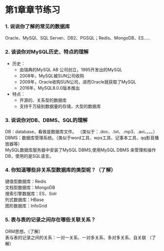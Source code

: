 # 第1章章节练习
### 1. 说说你了解的常见的数据库  
Oracle、MySQl、SQL Server、DB2、PGSQL；Redis、MongoDB、ES.....
### 2. 谈谈你对MySQL历史、特点的理解  
* 历史：
  + 由瑞典的MySQL AB 公司创立，1995开发出的MySQL
  + 2008年，MySQL被SUN公司收购
  + 2009年，Oracle收购SUN公司，进而Oracle就获取了MySQL
  + 2016年，MySQL8.0.0版本推出
* 特点：
  + 开源的、关系型的数据库
  + 支持千万级别数据量的存储，大型的数据库
### 3. 说说你对DB、DBMS、SQL的理解  
DB：database，看做是数据库文件。 （类似于：.doc、.txt、.mp3、.avi、。。。）  
DBMS：数据库管理系统。（类似于word工具、wps工具、记事本工具、qq影音播放器等）  
MySQL数据库服务器中安装了MySQL DBMS,使用MySQL DBMS 来管理和操作DB，使用的是SQL语言。  
### 4. 你知道哪些非关系型数据库的类型呢？（了解）  
键值型数据库：Redis  
文档型数据库：MongoDB  
搜索引擎数据库：ES、Solr  
列式数据库：HBase  
图形数据库：InfoGrid  
### 5. 表与表的记录之间存在哪些关联关系？  
ORM思想。（了解）  
表与表的记录之间的关系：一对一关系、一对多关系、多对多关系、自关联 （了解）  